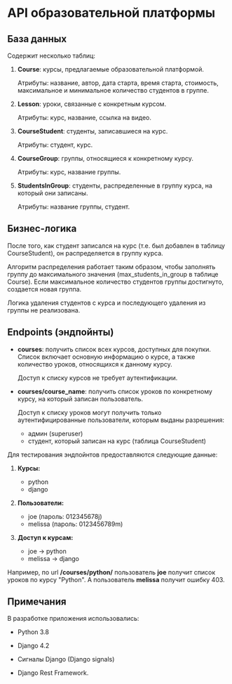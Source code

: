 # API образовательной платформы

## База данных

Содержит несколько таблиц:

1. **Course**: курсы, предлагаемые образовательной платформой.

   Атрибуты: название, автор, дата старта, время старта, стоимость, максимальное и минимальное количество студентов в группе.

2. **Lesson**: уроки, связанные с конкретным курсом.

   Атрибуты: курс, название, ссылка на видео.

3. **CourseStudent**: студенты, записавшиеся на курс.

   Атрибуты: студент, курс.

4. **CourseGroup**: группы, относящиеся к конкретному курсу.

   Атрибуты: курс, название группы.

5. **StudentsInGroup**: студенты, распределенные в группу курса, на который они записаны.
   
   Атрибуты: название группы, студент.


## Бизнес-логика

После того, как студент записался на курс (т.е. был добавлен в таблицу CourseStudent), он распределяется в группу курса.

Алгоритм распределения работает таким образом, чтобы заполнять группу до максимального значения (max\_students\_in\_group в таблице Course). Если максимальное количество студентов группы достигнуто, создается новая группа.

Логика удаления студентов с курса и последующего удаления из группы не реализована.


## Endpoints (эндпойнты)

- **courses**: получить список всех курсов, доступных для покупки.
  Список включает основную информацию о курсе, а также количество уроков, относящихся к данному курсу.
  
  Доступ к списку курсов не требует аутентификации.

- **courses/course_name**: получить список уроков по конкретному курсу, на который записан пользователь.

  Доступ к списку уроков могут получить только аутентифицированные пользователи, которым выданы разрешения:
    - админ (superuser)
    - студент, который записан на курс (таблица CourseStudent)

Для тестирования эндпойнтов предоставляются следующие данные:

1. **Курсы:**
   - python
   - django

2. **Пользователи:**
   - joe (пароль: 012345678j)
   - melissa (пароль: 0123456789m)

3. **Доступ к курсам:**
   - joe -> python
   - melissa -> django

Например, по url **/courses/python/** пользователь **joe** получит список уроков по курсу "Python". А пользователь **melissa** получит ошибку 403.


## Примечания

В разработке приложения использовались:

- Python 3.8

- Django 4.2

- Сигналы Django (Django signals)

- Django Rest Framework.
